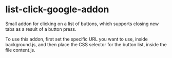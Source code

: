 # list-click-google-addon
Small addon for clicking on a list of buttons, which supports closing new tabs as a result of a button press.

To use this addon, first set the specific URL you want to use, inside background.js, and then place the CSS selector for the button list, inside the file content.js.
